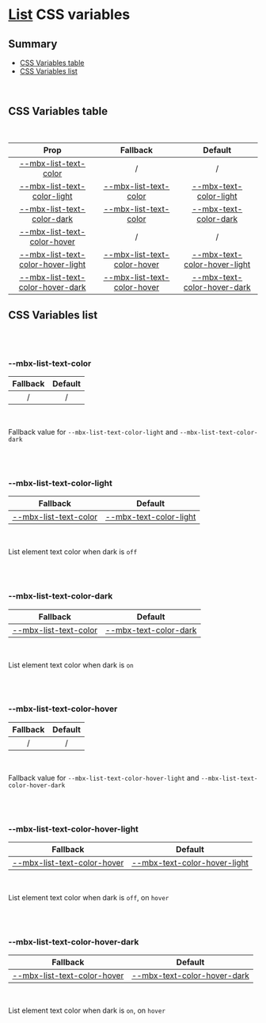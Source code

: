 # [List](index.md) CSS variables

## Summary

- [CSS Variables table](#css-variables-table)
- [CSS Variables list](#css-variables-list)

<br>

## CSS Variables table

<br>

| <div style='text-align:center;margin:auto;'>Prop</div>                                                                   | <div style='text-align:center;margin:auto;'>Fallback</div>                                                   | <div style='text-align:center;margin:auto;'>Default</div>                                                                                                                          |
| ------------------------------------------------------------------------------------------------------------------------ | ------------------------------------------------------------------------------------------------------------ | ---------------------------------------------------------------------------------------------------------------------------------------------------------------------------------- |
| <div style='text-align:center;margin:auto;'>[--mbx-list-text-color](#-mbx-list-text-color)</div>                         | <div style='text-align:center;margin:auto;'>/</div>                                                          | <div style='text-align:center;margin:auto;'>/</div>                                                                                                                                |
| <div style='text-align:center;margin:auto;'>[--mbx-list-text-color-light](#-mbx-list-text-color-light)</div>             | <div style='text-align:center;margin:auto;'>[--mbx-list-text-color](#-mbx-list-text-color)</div>             | <div style='text-align:center;margin:auto;'>[--mbx-text-color-light](https://cianciarusocataldo.github.io/mobrix-ui/docs/shared/css-vars/#-mbx-text-color-light)</div>             |
| <div style='text-align:center;margin:auto;'>[--mbx-list-text-color-dark](#-mbx-list-text-color-dark)</div>               | <div style='text-align:center;margin:auto;'>[--mbx-list-text-color](#-mbx-list-text-color)</div>             | <div style='text-align:center;margin:auto;'>[--mbx-text-color-dark](https://cianciarusocataldo.github.io/mobrix-ui/docs/shared/css-vars/#-mbx-text-color-dark)</div>               |
| <div style='text-align:center;margin:auto;'>[--mbx-list-text-color-hover](#-mbx-list-text-color-hover)</div>             | <div style='text-align:center;margin:auto;'>/</div>                                                          | <div style='text-align:center;margin:auto;'>/</div>                                                                                                                                |
| <div style='text-align:center;margin:auto;'>[--mbx-list-text-color-hover-light](#-mbx-list-text-color-hover-light)</div> | <div style='text-align:center;margin:auto;'>[--mbx-list-text-color-hover](#-mbx-list-text-color-hover)</div> | <div style='text-align:center;margin:auto;'>[--mbx-text-color-hover-light](https://cianciarusocataldo.github.io/mobrix-ui/docs/shared/css-vars/#-mbx-text-color-hover-light)</div> |
| <div style='text-align:center;margin:auto;'>[--mbx-list-text-color-hover-dark](#-mbx-list-text-color-hover-dark)</div>   | <div style='text-align:center;margin:auto;'>[--mbx-list-text-color-hover](#-mbx-list-text-color-hover)</div> | <div style='text-align:center;margin:auto;'>[--mbx-text-color-hover-dark](https://cianciarusocataldo.github.io/mobrix-ui/docs/shared/css-vars/#-mbx-text-color-hover-dark)</div>   |

## CSS Variables list

<br>

<br>

### --mbx-list-text-color

| <div style='text-align:center;margin:auto;'>Fallback</div> | <div style='text-align:center;margin:auto;'>Default</div> |
| ---------------------------------------------------------- | --------------------------------------------------------- |
| <div style='text-align:center;margin:auto;'>/</div>        | <div style='text-align:center;margin:auto;'>/</div>       |

<br>

Fallback value for `--mbx-list-text-color-light` and `--mbx-list-text-color-dark`

<br>

<br>

### --mbx-list-text-color-light

| <div style='text-align:center;margin:auto;'>Fallback</div>                                       | <div style='text-align:center;margin:auto;'>Default</div>                                                                                                              |
| ------------------------------------------------------------------------------------------------ | ---------------------------------------------------------------------------------------------------------------------------------------------------------------------- |
| <div style='text-align:center;margin:auto;'>[--mbx-list-text-color](#-mbx-list-text-color)</div> | <div style='text-align:center;margin:auto;'>[--mbx-text-color-light](https://cianciarusocataldo.github.io/mobrix-ui/docs/shared/css-vars/#-mbx-text-color-light)</div> |

<br>

List element text color when dark is `off`

<br>

<br>

### --mbx-list-text-color-dark

| <div style='text-align:center;margin:auto;'>Fallback</div>                                       | <div style='text-align:center;margin:auto;'>Default</div>                                                                                                            |
| ------------------------------------------------------------------------------------------------ | -------------------------------------------------------------------------------------------------------------------------------------------------------------------- |
| <div style='text-align:center;margin:auto;'>[--mbx-list-text-color](#-mbx-list-text-color)</div> | <div style='text-align:center;margin:auto;'>[--mbx-text-color-dark](https://cianciarusocataldo.github.io/mobrix-ui/docs/shared/css-vars/#-mbx-text-color-dark)</div> |

<br>

List element text color when dark is `on`

<br>

<br>

### --mbx-list-text-color-hover

| <div style='text-align:center;margin:auto;'>Fallback</div> | <div style='text-align:center;margin:auto;'>Default</div> |
| ---------------------------------------------------------- | --------------------------------------------------------- |
| <div style='text-align:center;margin:auto;'>/</div>        | <div style='text-align:center;margin:auto;'>/</div>       |

<br>

Fallback value for `--mbx-list-text-color-hover-light` and `--mbx-list-text-color-hover-dark`

<br>

<br>

### --mbx-list-text-color-hover-light

| <div style='text-align:center;margin:auto;'>Fallback</div>                                                   | <div style='text-align:center;margin:auto;'>Default</div>                                                                                                                          |
| ------------------------------------------------------------------------------------------------------------ | ---------------------------------------------------------------------------------------------------------------------------------------------------------------------------------- |
| <div style='text-align:center;margin:auto;'>[--mbx-list-text-color-hover](#-mbx-list-text-color-hover)</div> | <div style='text-align:center;margin:auto;'>[--mbx-text-color-hover-light](https://cianciarusocataldo.github.io/mobrix-ui/docs/shared/css-vars/#-mbx-text-color-hover-light)</div> |

<br>

List element text color when dark is `off`, on `hover`

<br>

<br>

### --mbx-list-text-color-hover-dark

| <div style='text-align:center;margin:auto;'>Fallback</div>                                                   | <div style='text-align:center;margin:auto;'>Default</div>                                                                                                                        |
| ------------------------------------------------------------------------------------------------------------ | -------------------------------------------------------------------------------------------------------------------------------------------------------------------------------- |
| <div style='text-align:center;margin:auto;'>[--mbx-list-text-color-hover](#-mbx-list-text-color-hover)</div> | <div style='text-align:center;margin:auto;'>[--mbx-text-color-hover-dark](https://cianciarusocataldo.github.io/mobrix-ui/docs/shared/css-vars/#-mbx-text-color-hover-dark)</div> |

<br>

List element text color when dark is `on`, on `hover`

<br>
